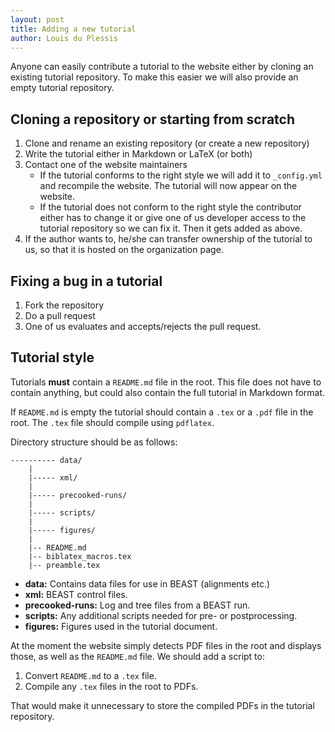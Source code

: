 ```yaml
---
layout: post
title: Adding a new tutorial
author: Louis du Plessis
---
```


Anyone can easily contribute a tutorial to the website either by cloning an existing tutorial repository. To make this easier we will also provide an empty tutorial repository.

## Cloning a repository or starting from scratch
1. Clone and rename an existing repository (or create a new repository)
1. Write the tutorial either in Markdown or LaTeX (or both)
1. Contact one of the website maintainers
	- If the tutorial conforms to the right style we will add it to `_config.yml` and recompile the website. The tutorial will now appear on the website. 
	- If the tutorial does not conform to the right style the contributor either has to change it or give one of us developer access to the tutorial repository so we can fix it. Then it gets added as above.
1. If the author wants to, he/she can transfer ownership of the tutorial to us, so that it is hosted on the organization page.



## Fixing a bug in a tutorial
1. Fork the repository
1. Do a pull request
1. One of us evaluates and accepts/rejects the pull request.


## Tutorial style
Tutorials **must** contain a `README.md` file in the root. This file does not have to contain anything, but could also contain the full tutorial in Markdown format. 

If `README.md` is empty the tutorial should contain a `.tex`  or a `.pdf` file in the root. The `.tex` file should compile using `pdflatex`. 

Directory structure should be as follows:

```
---------- data/
	|
	|----- xml/
	|
	|----- precooked-runs/
	|
	|----- scripts/
	|
	|----- figures/
	|
	|-- README.md
	|-- biblatex_macros.tex
	|-- preamble.tex

```

- **data:** Contains data files for use in BEAST (alignments etc.)
- **xml:** BEAST control files.
- **precooked-runs:** Log and tree files from a BEAST run.
- **scripts:** Any additional scripts needed for pre- or postprocessing.
- **figures:** Figures used in the tutorial document.

At the moment the website simply detects PDF files in the root and displays those, as well as the `README.md` file. We should add a script to: 

1. Convert `README.md` to a `.tex` file.
1. Compile any `.tex` files in the root to PDFs. 

That would make it unnecessary to store the compiled PDFs in the tutorial repository. 
